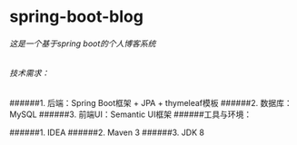 # spring-boot-blog
###### 这是一个基于spring boot的个人博客系统

###### 技术需求：
######1. 后端：Spring Boot框架 + JPA + thymeleaf模板
######2. 数据库：MySQL
######3. 前端UI：Semantic UI框架
######工具与环境：

######1.   IDEA
######2.  Maven 3
######3.   JDK 8